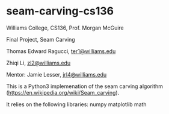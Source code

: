 # seam-carving-cs136
Williams College, CS136, Prof. Morgan McGuire

Final Project, Seam Carving

Thomas Edward Ragucci, ter1@williams.edu

Zhiqi Li, zl2@williams.edu

Mentor: Jamie Lesser, jrl4@williams.edu


This is a Python3 implemenation of the seam carving algorithm (https://en.wikipedia.org/wiki/Seam_carving).

It relies on the following libraries:
numpy
matplotlib
math
